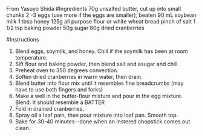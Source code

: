 From Yasuyo Shida
#Ingredients
70g unsalted butter, cut up into small chunks
2 -3 eggs (use more if the eggs are smaller), beaten
90 mL soybean milk
1 tbsp honey
125g all purpose flour or white wheat bread
pinch of salt
1 1/2 tsp baking powder
50g sugar 
80g dried cranberries

#Instructions
1. Blend eggs, soymilk, and honey. Chill if the soymilk has been at room temperature.
2. Sift flour and baking powder, then blend salt and asugar and chill.
3. Preheat oven to 350 degrees convection.
4. Soften dried cranberries in warm water, then drain.
5. Blend butter into flour mix until it resembles fine breadcrumbs (may have to use both fingers and forks)
6. Make a well in the butter-flour mixture and pour in the egg mixture. Blend. It should resemble a BATTER
7. Fold in drained cranberries.
8. Spray oil a loaf pain, then pour mixture into loaf pan. Smooth top.
9. Bake for 30-40 minutes--done when an instered chopstick comes out clean.
